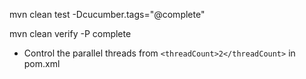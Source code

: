 mvn clean test -Dcucumber.tags="@complete"

mvn clean verify -P complete

* Control the parallel threads from `<threadCount>2</threadCount>` in pom.xml